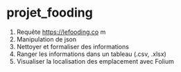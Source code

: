 # projet_fooding
1) Requête https://lefooding.co m 
2) Manipulation de json 
3) Nettoyer et formaliser des informations 
4) Ranger les informations dans un tableau (.csv, .xlsx) 
5) Visualiser la localisation des emplacement avec Folium
